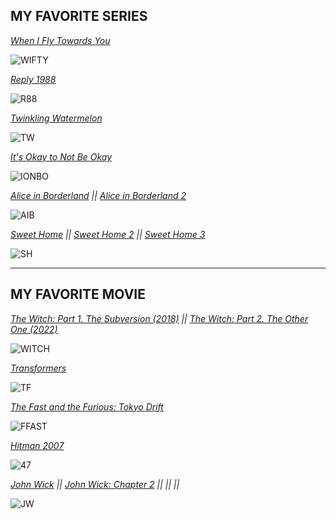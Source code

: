 ## **MY FAVORITE SERIES**
*[When I Fly Towards You](https://mydramalist.com/62295-luo-yao-knew-what-he-meant)*

![WIFTY](https://dramaslot.com/wp-content/uploads/2023/08/When-I-Fly-Towards-You.webp)

*[Reply 1988](https://mydramalist.com/13544-reply-1988)*

![R88](https://occ-0-8407-116.1.nflxso.net/dnm/api/v6/E8vDc_W8CLv7-yMQu8KMEC7Rrr8/AAAABQiLySv67Z00six6BhU4PgKg_NXjsV_7gyzO_2FklWxZfb3-ZTCvYbGG8oH3WcDKvMdR3gibmujM2Kp7Wm25ubT4AdlKuHMCSyYj.jpg?r=751)

*[Twinkling Watermelon](https://mydramalist.com/739603-sparkling-watermelon)*

![TW](https://www.kpopmap.com/wp-content/uploads/2023/11/tvN-Twinkling-Watermelon-Viva-La-Vida-Moments.jpg)

*[It's Okay to Not Be Okay](https://mydramalist.com/49865-psycho-but-it-s-okay)*

![IONBO](https://ahjummamshies.com/wp-content/uploads/2020/08/pbio-poster.jpg)

*[Alice in Borderland](https://mydramalist.com/39537-imawa-no-kuni-no-arisu)* *||* *[Alice in Borderland 2](https://mydramalist.com/684373-imawa-no-kuni-no-alice-2)*

![AIB](https://static.wikia.nocookie.net/drama/images/3/38/Alice_in_Borderland.png/revision/latest?cb=20201217025626)

*[Sweet Home](https://mydramalist.com/34064-sweet-home)* *||* *[Sweet Home 2](https://mydramalist.com/705721-sweet-home-2)* *||* *[Sweet Home 3](https://mydramalist.com/731187-sweet-home-3)*

![SH](https://www.kworldnow.com/wp-content/uploads/2021/01/sweet-1.jpg)

---

## **MY FAVORITE MOVIE**
*[The Witch: Part 1. The Subversion (2018)](https://mydramalist.com/29367-the-witch)* *||* *[The Witch: Part 2. The Other One (2022)](https://mydramalist.com/43843-the-witch-part-2)*

![WITCH](https://media-cache.cinematerial.com/p/500x/eqtr1ta6/the-witch-part-1-the-subversion-south-korean-movie-poster.jpg?v=1529184164)

*[Transformers]()*

![TF](https://images.alphacoders.com/111/11.jpg)

*[The Fast and the Furious: Tokyo Drift](https://www.imdb.com/title/tt0463985/)*

![FFAST](https://images8.alphacoders.com/792/thumb-1920-792712.jpg)

*[Hitman 2007](https://www.imdb.com/title/tt0465494/)*

![47](https://lh6.googleusercontent.com/proxy/tDEklBBUsOes5q5ks4CleUFfp70MnG4udme-YgtguU-dxkC4b7UOSd5Ke7qHRgoAjcsfktf7L7TgUkVXSXJOUksf_F_a9rdJsSlFmg)

*[John Wick]() || [John Wick: Chapter 2](https://www.imdb.com/title/tt4425200/) || []() || []() || []()* 

![JW](https://wallpapers.com/images/hd/red-aesthetic-art-john-wick-hd-6ia5zmm6kvrchebp.jpg)
